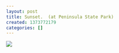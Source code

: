 ```yaml
---
layout: post
title: Sunset.  (at Peninsula State Park)
created: 1373772179
categories: []
---
```

<img src="http://25.media.tumblr.com/e55759f974231209798608c5ba9f69c2/tumblr_mpwpebdiu31rsr8w3o1_500.jpg"/><br/><br/>
